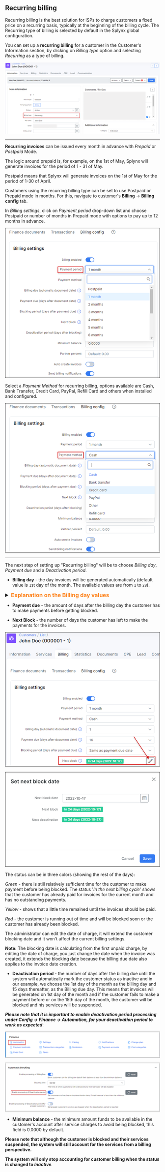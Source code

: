 ## Recurring billing

Recurring billing is the best solution for ISPs to charge customers a fixed price on a recurring basis, typically at the beginning of the billing cycle. The Recurring type of billing is selected by default in the Splynx global configuration.

You can set up a **recurring billing** for a customer in the Customer's Information section, by clicking on *Billing type* option and selecting *Recurring* as a type of billing.

![Type of billing](type_of_billing_recurring.png)


---------
**Recurring invoices** can be issued every month in advance with *Prepaid* or *Postpaid* Mode.

The logic around prepaid is, for example, on the 1st of May, Splynx will generate invoices for the period of 1 - 31 of May.

Postpaid means that Splynx will generate invoices on the 1st of May for the period of 1-30 of April.

Customers using the recurring billing type can be set to use Postpaid or Prepaid mode in months. For this, navigate to customer's **Billing** → **Billing config** tab.

In *Billing settings*, click on *Payment period* drop-down list and choose Postpaid or number of months in Prepaid mode with options to pay up to 12 months in advance.

![Prepay or Postpay](prepay_postpay.png)

Select a *Payment Method* for recurring billing, options available are Cash, Bank Transfer, Credit Card, PayPal, Refill Card and others when installed and configured.

![payment method](payment_method_1.png)

---------
The next step of setting up "Recurring billing" will be to choose *Billing day*, *Payment due* and a *Deactivation period*.

* **Billing day** - the day invoices will be generated automatically (default value is `1`st day of the month. The available values are from `1` to `28`).

<details style="font-size: 18px; margin-bottom: 5px;">
<summary><b style="color: #FD841F;">Explanation on the Billing day values</b></summary>
<div markdown="1" style="margin-top: 15px; font-size: 16px;">

Billing day is the automatic date of invoice creation and also the start of the billing period (for one month).
Example: Setting to 1 means billing from 1st to end of month and 10 means billing from 10th to the 9th of the next month. 

The billing day value is limited to 28 to allow us to create invoices on the same day of every month consistently. Thus limited to 28 because of February.
Should you wish to create invoices on any day between the 29th and 31st you can choose between the 28th or the 1st to create your invoices on these days instead.

The start of the actual billing cycle, however, (from which date the customer will be billed from) is determined by the service start date, this will always pro-rate from the service start date to the end of the first billing cycle and then continue to bill as per the normal billing period.
Example A: If a customer service start date is 15 March and the billing day is set to 1, an invoice generated in March will show the customer being billed from 15 March - 31 March, the next invoice will show 1 April - 30 April etc.
Example B: If a customer service start date is 15 March and the billing day is set to 1, an invoice generated in April will show the customer being billed from 15 March - 30 April.

If you would like to create an invoice on a different date to that of the billing day then the History and Preview tool should be used to create the invoice preview batch on a desired day.
Example: If you would like to create the invoice batch for April, on the 25th of March, then you would navigate to the history and preview tool on the 25th of March, select 1 April as the Date and click preview. This will create the batch which can be previewed and ultimately confirmed once you are satisfied with the data. All invoices and transactions will then be created and invoices will be sent according to the configured notification settings.

</div>
</details>

* **Payment due** - the amount of days after the billing day the customer has to make payments before getting blocked.

* **Next Block** - the number of days the customer has left to make the payments for the invoices.

![Billing settings](billing_settings.png)

![Billing settings](date_of_charge.png)

The status can be in three colors (showing the rest of the days):

_Green_  - there is still relatively sufficient time for the customer to make payment before being blocked. The status '_In the next billing cycle_' shows that the customer has already paid for invoices for the current month and has no outstanding payments.

_Yellow_ - shows that a little time remained until the invoices should be paid.

 _Red_ - the customer is running out of time and will be blocked soon or the customer has already been blocked.

The administrator can edit the date of charge, it will extend the customer blocking date and it won't affect the current billing settings.

**Note:** The blocking date is calculating from the first unpaid charge, by editing the date of charge, you just change the date when the invoice was created, it extends the blocking date because the billing due date also applies to the invoice date creation.

* **Deactivation period** - the number of days after the billing due until the system will automatically mark the customer status as inactive and
in our example, we choose the 1st day of the month as the billing day and 15 days thereafter, as the Billing due day. This means that invoices will be generated on 1st day of the month and if the customer fails to make a payment before or on the 15th day of the month, the customer will be blocked and his services will be suspended.


***Please note that it is important to enable deactivation period processing under *Config → Finance → Automation*, for your deactivation period to work as expected***:

![Automation](automation.png)

![Automation](automation1.png)

* **Minimum balance** - the minimum amount funds to be available in the customer's account after service charges to avoid being blocked, this field is 0.0000 by default.


**Please note that although the customer is blocked and their services suspended, the system will still account for the services from a billing perspective.**

**The system will only stop accounting for customer billing when the status is changed to _Inactive_**.
